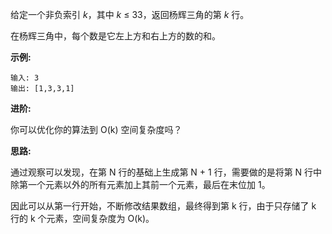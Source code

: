 给定一个非负索引 *k*，其中 *k* ≤ 33，返回杨辉三角的第 *k* 行。

在杨辉三角中，每个数是它左上方和右上方的数的和。

**示例:**

```
输入: 3
输出: [1,3,3,1]
```

**进阶:**

你可以优化你的算法到 O(k) 空间复杂度吗？

**思路:**

通过观察可以发现，在第 N 行的基础上生成第 N + 1 行，需要做的是将第 N 行中除第一个元素以外的所有元素加上其前一个元素，最后在末位加 1。

因此可以从第一行开始，不断修改结果数组，最终得到第 k 行，由于只存储了 k 行的 k 个元素，空间复杂度为 O(k)。
